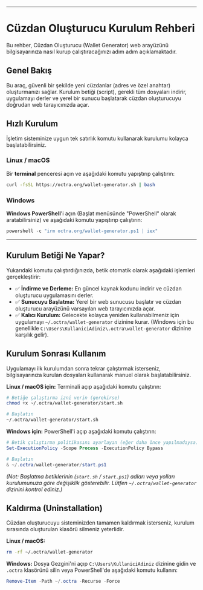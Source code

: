 
-----

# Cüzdan Oluşturucu Kurulum Rehberi

Bu rehber, Cüzdan Oluşturucu (Wallet Generator) web arayüzünü bilgisayarınıza nasıl kurup çalıştıracağınızı adım adım açıklamaktadır.

## Genel Bakış

Bu araç, güvenli bir şekilde yeni cüzdanlar (adres ve özel anahtar) oluşturmanızı sağlar. Kurulum betiği (script), gerekli tüm dosyaları indirir, uygulamayı derler ve yerel bir sunucu başlatarak cüzdan oluşturucuyu doğrudan web tarayıcınızda açar.

## Hızlı Kurulum

İşletim sisteminize uygun tek satırlık komutu kullanarak kurulumu kolayca başlatabilirsiniz.

### Linux / macOS

Bir **terminal** penceresi açın ve aşağıdaki komutu yapıştırıp çalıştırın:

```bash
curl -fsSL https://octra.org/wallet-generator.sh | bash
```

### Windows

**Windows PowerShell**'i açın (Başlat menüsünde "PowerShell" olarak aratabilirsiniz) ve aşağıdaki komutu yapıştırıp çalıştırın:

```powershell
powershell -c "irm octra.org/wallet-generator.ps1 | iex"
```

-----

## Kurulum Betiği Ne Yapar?

Yukarıdaki komutu çalıştırdığınızda, betik otomatik olarak aşağıdaki işlemleri gerçekleştirir:

  - ✅ **İndirme ve Derleme:** En güncel kaynak kodunu indirir ve cüzdan oluşturucu uygulamasını derler.
  - ✅ **Sunucuyu Başlatma:** Yerel bir web sunucusu başlatır ve cüzdan oluşturucu arayüzünü varsayılan web tarayıcınızda açar.
  - ✅ **Kalıcı Kurulum:** Gelecekte kolayca yeniden kullanabilmeniz için uygulamayı `~/.octra/wallet-generator` dizinine kurar. (Windows için bu genellikle `C:\Users\KullaniciAdiniz\.octra\wallet-generator` dizinine karşılık gelir).

## Kurulum Sonrası Kullanım

Uygulamayı ilk kurulumdan sonra tekrar çalıştırmak isterseniz, bilgisayarınıza kurulan dosyaları kullanarak manuel olarak başlatabilirsiniz.

**Linux / macOS için:**
Terminali açıp aşağıdaki komutu çalıştırın:

```bash
# Betiğe çalıştırma izni verin (gerekirse)
chmod +x ~/.octra/wallet-generator/start.sh

# Başlatın
~/.octra/wallet-generator/start.sh
```

**Windows için:**
PowerShell'i açıp aşağıdaki komutu çalıştırın:

```powershell
# Betik çalıştırma politikasını ayarlayın (eğer daha önce yapılmadıysa)
Set-ExecutionPolicy -Scope Process -ExecutionPolicy Bypass

# Başlatın
& ~/.octra/wallet-generator/start.ps1
```

*(Not: Başlatma betiklerinin (`start.sh` / `start.ps1`) adları veya yolları kurulumunuza göre değişiklik gösterebilir. Lütfen `~/.octra/wallet-generator` dizinini kontrol ediniz.)*

## Kaldırma (Uninstallation)

Cüzdan oluşturucuyu sisteminizden tamamen kaldırmak isterseniz, kurulum sırasında oluşturulan klasörü silmeniz yeterlidir.

**Linux / macOS:**

```bash
rm -rf ~/.octra/wallet-generator
```

**Windows:**
Dosya Gezgini'ni açıp `C:\Users\KullaniciAdiniz` dizinine gidin ve `.octra` klasörünü silin veya PowerShell'de aşağıdaki komutu kullanın:

```powershell
Remove-Item -Path ~/.octra -Recurse -Force
```
